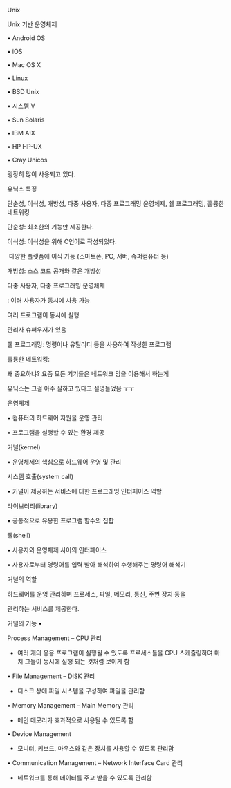 Unix



Unix 기반 운영체제 

• Android OS 

• iOS 

• Mac OS X 

• Linux 

• BSD Unix

 • 시스템 V

 • Sun Solaris 

• IBM AIX 

• HP HP-UX 

• Cray Unicos



굉장히 많이 사용되고 있다.



유닉스 특징

단순성, 이식성, 개방성, 다중 사용자, 다중 프로그래밍 운영체제, 쉘 프로그래밍, 훌륭한 네트워킹



단순성: 최소한의 기능만 제공한다.

이식성: 이식성을 위해 C언어로 작성되었다.

​			 다양한 플랫폼에 이식 가능 (스마트폰, PC, 서버, 슈퍼컴퓨터 등)

개방성: 소스 코드 공개와 같은 개방성

다중 사용자, 다중 프로그래밍 운영체제

: 여러 사용자가 동시에 사용 가능

 여러 프로그램이 동시에 실행

 관리자 슈퍼우저가 있음



쉘 프로그래밍: 명령어나 유틸리티 등을 사용하여 작성한 프로그램

훌륭한 네트워킹: 

왜 중요하냐? 요즘 모든 기기들은 네트워크 망을 이용해서 하는게

유닉스는 그걸 아주 잘하고 있다고 설명들었음 ㅜㅜ



운영체제 

• 컴퓨터의 하드웨어 자원을 운영 관리 

• 프로그램을 실행할 수 있는 환경 제공 

커널(kernel) 

• 운영체제의 핵심으로 하드웨어 운영 및 관리 

시스템 호출(system call) 

• 커널이 제공하는 서비스에 대한 프로그래밍 인터페이스 역할 

라이브러리(library) 

• 공통적으로 유용한 프로그램 함수의 집합

 쉘(shell) 

• 사용자와 운영체제 사이의 인터페이스 

• 사용자로부터 명령어를 입력 받아 해석하여 수행해주는 명령어 해석기



커널의 역할

 하드웨어를 운영 관리하며 프로세스, 파일, 메모리, 통신, 주변 장치 등을

관리하는 서비스를 제공한다.



커널의 기능 •

 Process Management – CPU 관리 

- 여러 개의 응용 프로그램이 실행될 수 있도록 프로세스들을 CPU 스케줄링하여 마치 그들이 동시에 실행 되는 것처럼 보이게 함 

• File Management – DISK 관리 

- 디스크 상에 파일 시스템을 구성하여 파일을 관리함 

• Memory Management – Main Memory 관리 

- 메인 메모리가 효과적으로 사용될 수 있도록 함 

• Device Management  

- 모니터, 키보드, 마우스와 같은 장치를 사용할 수 있도록 관리함 

• Communication Management – Network Interface Card 관리

- 네트워크를 통해 데이터를 주고 받을 수 있도록 관리함

